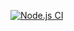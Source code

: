 [![Node.js CI](https://github.com/yangasdumo/express-intro/actions/workflows/node.js.yml/badge.svg)](https://github.com/yangasdumo/express-intro/actions/workflows/node.js.yml)





















